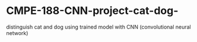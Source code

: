 # CMPE-188-CNN-project-cat-dog-
distinguish cat and dog using trained model with CNN (convolutional neural network)
